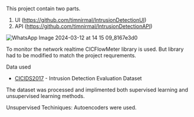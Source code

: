 This project contain two parts. 
1. UI (https://github.com/timnirmal/IntrusionDetectionUI)
2. API (https://github.com/timnirmal/IntrusionDetectionAPI)

![WhatsApp Image 2024-03-12 at 14 15 09_8167e3d0](https://github.com/timnirmal/IntrusionDetectionUI/assets/42657815/f0729cd2-19c1-4c5d-87c5-e2f3fd18c2e3)

To monitor the network realtime CICFlowMeter library is used. But library had to be modified to match the project requrements. 

Data used
- [CICIDS2017](https://www.kaggle.com/datasets/cicdataset/cicids2017/data) - Intrusion Detection Evaluation Dataset


The dataset was processed and implimented both supervised learning and unsupervised learning methods.

Unsupervised Techiniques:
Autoencoders were used.
